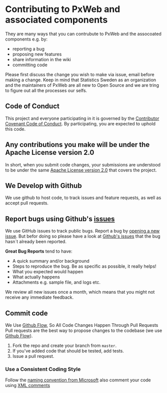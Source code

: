 # Contributing to PxWeb and associated components
They are many ways that you can contrubute to PxWeb and the assocoated components e.g. by:

- reporting a bug
- proposing new features
- share information in the wiki
- committing code

Please first discuss the change you wish to make via issue, email before making a change.
Keep in mind that Statistics Sweden as an organization and the maintainers of PxWeb are all new to Open Source and we are tring to figure out all the processes our selfs.

## Code of Conduct
This project and everyone participating in it is governed by the [Contributor Covenant Code of Conduct](CODE_OF_CONDUCT.md). By participating, you are expected to uphold this code.

## Any contributions you make will be under the Apache License version 2.0
In short, when you submit code changes, your submissions are understood to be under the same [Apache License version 2.0](LICENSE) that covers the project. 

## We Develop with Github
We use github to host code, to track issues and feature requests, as well as accept pull requests.

## Report bugs using Github's [issues](https://github.com/statisticssweden/PxWeb/issues)
We use GitHub issues to track public bugs. Report a bug by [opening a new issue](https://github.com/statisticssweden/PxWeb/issues/new).
But befor doing so please have a look at [Github's issues](https://github.com/statisticssweden/PxWeb/issues) that the bug hasn´t already been reported.

**Great Bug Reports** tend to have:

- A quick summary and/or background
- Steps to reproduce the bug. Be as specific as possible, it really helps!
- What you expected would happen
- What actually happens
- Attachments e.g. sample file, and logs etc.

We review all new issues once a month, which means that you might not receive any immediate feedback.

## Commit code
We Use [Github Flow](https://docs.github.com/en/get-started/quickstart/github-flow), So All Code Changes Happen Through Pull Requests
Pull requests are the best way to propose changes to the codebase (we use [Github Flow](https://docs.github.com/en/get-started/quickstart/github-flow)). 

1. Fork the repo and create your branch from `master`.
2. If you've added code that should be tested, add tests.
3. Issue a pull request.

### Use a Consistent Coding Style
Follow the [naming convention from Microsoft](https://docs.microsoft.com/en-us/dotnet/standard/design-guidelines/naming-guidelines) also comment your code using [XML comments](https://docs.microsoft.com/en-us/dotnet/csharp/codedoc)
